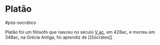 # Platão
#pós-socrático 

Platão foi um filósofo que nasceu no século  [V ac](../../Sec/Acontecimentos%20Dos%20Séculos/acontecimentos%20do%20%20-5%20V%20ac.md), em 428ac, e morreu em 348ac, na Grécia Antiga, foi aprendiz de [[Sócrates]]

